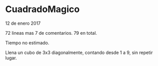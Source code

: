 # CuadradoMagico
12 de enero 2017

72 lineas mas 7 de comentarios. 79 en total.

Tiempo no estimado.

Llena un cubo de 3x3 diagonalmente, contando desde 1 a 9, sin repetir lugar.
